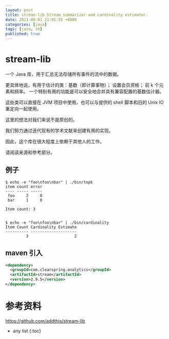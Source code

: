 ```yaml
---
layout: post
title: stream-lib Stream summarizer and cardinality estimator.
date: 2021-09-01 21:01:55 +0800
categories: [java]
tags: [java, sh]
published: true
---
```


# stream-lib

一个 Java 库，用于汇总无法存储所有事件的流中的数据。 

更具体地说，有用于估计的类：基数（即计算事物）； 设置会员资格； 前 k 个元素和频率。 一个特别有用的功能是可以安全地合并具有兼容配置的基数估计器。

这些类可以直接在 JVM 项目中使用，也可以与提供的 shell 脚本和旧的 Unix IO 重定向一起使用。

这里的想法对我们来说不是原创的。 

我们努力通过迭代现有的学术文献来创建有用的实现。 

因此，这个库在很大程度上依赖于其他人的工作。 

请阅读来源和参考部分。

## 例子

```
$ echo -e "foo\nfoo\nbar" | ./bin/topk
item count error
---- ----- -----
 foo     2     0
 bar     1     0

Item count: 3


$ echo -e "foo\nfoo\nbar" | ./bin/cardinality
Item Count Cardinality Estimate
---------- --------------------
         3                    2
```

## maven 引入

```xml
<dependency>
  <groupId>com.clearspring.analytics</groupId>
  <artifactId>stream</artifactId>
  <version>2.9.5</version>
</dependency>
```






# 参考资料

https://github.com/addthis/stream-lib

* any list
{:toc}